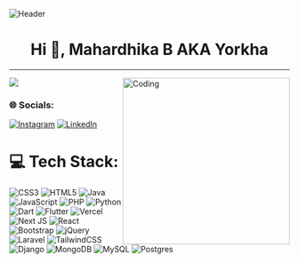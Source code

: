 ![Header](https://tenor.com/e5900l6X12b.gif)
<!-- [![My GitHub Stats](https://github-readme-stats.vercel.app/api/?username=ifky06&count_private=true&theme=tokyonight&showicons=true)]()			 -->

<h1 align="center">Hi 👋, Mahardhika B AKA Yorkha</h1>
<!-- <h3 align="center">I'm just an innocent student who learning a program code</h3> -->


---
[![](https://visitcount.itsvg.in/api?id=ifky06&icon=0&color=12)](https://visitcount.itsvg.in)
<img alt="Coding" style="z-index: 100" src="https://tenor.com/eEkJTQDhjhx.gif" align="right" width="300">
<h3> 🌐 Socials:</h3>

[![Instagram](https://img.shields.io/badge/Instagram-%23E4405F.svg?logo=Instagram&logoColor=white)](https://instagram.com/mhrdhka.bd) [![LinkedIn](https://img.shields.io/badge/LinkedIn-%230077B5.svg?logo=linkedin&logoColor=white)](https://www.linkedin.com/in/mahardhika-bredy-39628a1a2/) 


# 💻 Tech Stack:
![CSS3](https://img.shields.io/badge/css3-%231572B6.svg?style=for-the-badge&logo=css3&logoColor=white) ![HTML5](https://img.shields.io/badge/html5-%23E34F26.svg?style=for-the-badge&logo=html5&logoColor=white) ![Java](https://img.shields.io/badge/java-%23ED8B00.svg?style=for-the-badge&logo=java&logoColor=white) ![JavaScript](https://img.shields.io/badge/javascript-%23323330.svg?style=for-the-badge&logo=javascript&logoColor=%23F7DF1E) ![PHP](https://img.shields.io/badge/php-%23777BB4.svg?style=for-the-badge&logo=php&logoColor=white) ![Python](https://img.shields.io/badge/python-3670A0?style=for-the-badge&logo=python&logoColor=ffdd54) ![Dart](https://img.shields.io/badge/dart-%230175C2.svg?style=for-the-badge&logo=dart&logoColor=white) ![Flutter](https://img.shields.io/badge/Flutter-%2302569B.svg?style=for-the-badge&logo=Flutter&logoColor=white) ![Vercel](https://img.shields.io/badge/vercel-%23000000.svg?style=for-the-badge&logo=vercel&logoColor=white) ![Next JS](https://img.shields.io/badge/Next-black?style=for-the-badge&logo=next.js&logoColor=white) ![React](https://img.shields.io/badge/react-%2320232a.svg?style=for-the-badge&logo=react&logoColor=%2361DAFB) ![Bootstrap](https://img.shields.io/badge/bootstrap-%23563D7C.svg?style=for-the-badge&logo=bootstrap&logoColor=white) ![jQuery](https://img.shields.io/badge/jquery-%230769AD.svg?style=for-the-badge&logo=jquery&logoColor=white) ![Laravel](https://img.shields.io/badge/laravel-%23FF2D20.svg?style=for-the-badge&logo=laravel&logoColor=white) ![TailwindCSS](https://img.shields.io/badge/tailwindcss-%2338B2AC.svg?style=for-the-badge&logo=tailwind-css&logoColor=white) ![Django](https://img.shields.io/badge/django-%23092E20.svg?style=for-the-badge&logo=django&logoColor=white) ![MongoDB](https://img.shields.io/badge/MongoDB-%234ea94b.svg?style=for-the-badge&logo=mongodb&logoColor=white) ![MySQL](https://img.shields.io/badge/mysql-%2300f.svg?style=for-the-badge&logo=mysql&logoColor=white) ![Postgres](https://img.shields.io/badge/postgres-%23316192.svg?style=for-the-badge&logo=postgresql&logoColor=white)
<!-- # 📊 GitHub Stats:
![](https://github-readme-stats.vercel.app/api?username=ifky06&theme=dark&hide_border=true&include_all_commits=false&count_private=false)
![](https://github-readme-stats.vercel.app/api/top-langs/?username=ifky06&theme=dark&hide_border=true&include_all_commits=false&count_private=false&layout=compact) -->
<br/>
<!-- [![My GitHub Language Stats](https://github-readme-stats.vercel.app/api/top-langs/?username=ifky06&langs_count=5&theme=tokyonight)]()<br/> -->
<!-- ![](https://github-readme-streak-stats.herokuapp.com/?user=ifky06&theme=tokyonight&hide_border=false) -->

<!-- Proudly created with GPRM ( https://gprm.itsvg.in ) -->
<!-- Proudly created with GPRM ( https://gprm.itsvg.in ) -->


<!-- Proudly created with GPRM ( https://gprm.itsvg.in ) -->
<!--
**ifky06/ifky06** is a ✨ _special_ ✨ repository because its `README.md` (this file) appears on your GitHub profile.

Here are some ideas to get you started:

- 🔭 I’m currently working on ...
- 🌱 I’m currently learning ...
- 👯 I’m looking to collaborate on ...
- 🤔 I’m looking for help with ...
- 💬 Ask me about ...
- 📫 How to reach me: ...
- 😄 Pronouns: ...
- ⚡ Fun fact: ...
-->
